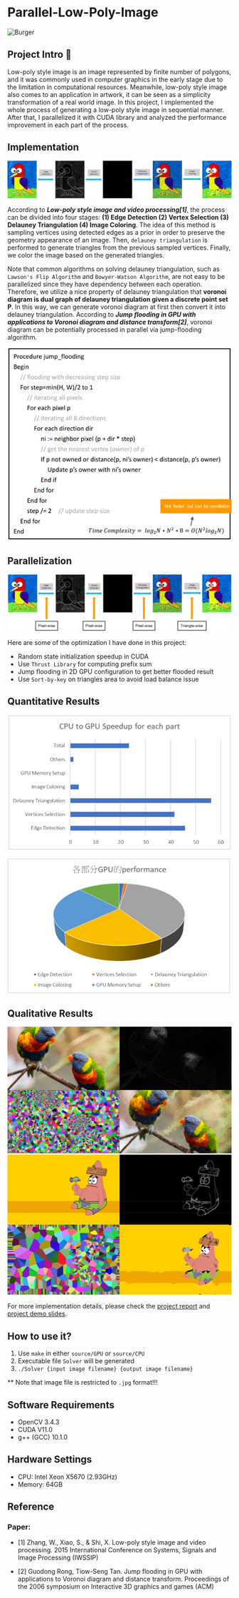# Parallel-Low-Poly-Image

![Burger](supplement/lowpoly_mix.gif)

## Project Intro :dart:

Low-poly style image is an image represented by finite number of polygons, and it was commonly used in computer graphics in the early stage due to the limitation in computational resources. Meanwhile, low-poly style image also comes to an application in artwork, it can be seen as a simplicity transformation of a real world image. In this project, I implemented the whole process of generating a low-poly style image in sequential manner. After that, I parallelized it with CUDA library and analyzed the performance improvement in each part of the process.

## Implementation

![Pipeline](supplement/pipeline.jpg)

According to ***Low-poly style image and video processing[1]***, the process can be divided into four stages: **(1) Edge Detection (2) Vertex Selection (3) Delauney Triangulation (4) Image Coloring**. The idea of this method is sampling vertices using detected edges as a prior in order to preserve the geometry appearance of an image. Then, `delauney triangulation` is performed to generate triangles from the previous sampled vertices. Finally, we color the image based on the generated triangles.

Note that common algorithms on solving delauney triangulation, such as `Lawson's Flip Algorithm` and `Bowyer-Watson Algorithm`, are not easy to be parallelized since they have dependency between each operation. Therefore, we utilize a nice property of delauney triangulation that **voronoi diagram is dual graph of delauney triangulation given a discrete point set P**. In this way, we can generate voronoi diagram at first then convert it into delauney triangulation. According to ***Jump flooding in GPU with applications to Voronoi diagram and distance transform[2]***, voronoi diagram can be potentially processed in parallel via jump-flooding algorithm.

![Jump-Flooding Pseudo Code](supplement/jf_pseudo.jpg)

## Parallelization
![Parallel Strategy](supplement/pipeline-parallel.jpg)

Here are some of the optimization I have done in this project:
* Random state initialization speedup in CUDA
* Use `Thrust Library` for computing prefix sum
* Jump flooding in 2D GPU configuration to get better flooded result
* Use `Sort-by-key` on triangles area to avoid load balance issue

## Quantitative Results

![Speedup](supplement/speedup.jpg)

![Each part perf](supplement/each%20part.jpg)

## Qualitative Results

![parrot](supplement/parrot.jpg)
![partick](supplement/patrick.jpg)

For more implementation details, please check the [project report](https://github.com/MaxHsu88/Parallel-Low-Poly-Image/blob/main/supplement/report.pdf) and [project demo slides](https://github.com/MaxHsu88/Parallel-Low-Poly-Image/blob/main/supplement/slides.pdf).

## How to use it?

1. Use `make` in either `source/GPU` or `source/CPU`
2. Executable file `Solver` will be generated
3. `./Solver {input image filename} {output image filename}`

** Note that image file is restricted to `.jpg` format!!!

## Software Requirements

* OpenCV 3.4.3
* CUDA V11.0
* g++ (GCC) 10.1.0

## Hardware Settings

* CPU: Intel Xeon X5670 (2.93GHz)
* Memory: 64GB

## Reference

### Paper:

* [1] Zhang, W., Xiao, S., & Shi, X. Low-poly style image and video processing. 2015 International Conference on Systems, Signals and Image Processing (IWSSIP)

* [2] Guodong Rong, Tiow-Seng Tan. Jump flooding in GPU with applications to Voronoi diagram and distance transform. Proceedings of the 2006 symposium on Interactive 3D graphics and games (ACM)
